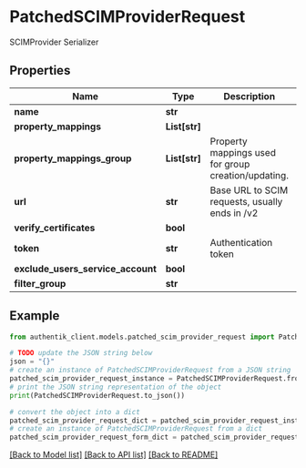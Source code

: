 # PatchedSCIMProviderRequest

SCIMProvider Serializer

## Properties

Name | Type | Description | Notes
------------ | ------------- | ------------- | -------------
**name** | **str** |  | [optional] 
**property_mappings** | **List[str]** |  | [optional] 
**property_mappings_group** | **List[str]** | Property mappings used for group creation/updating. | [optional] 
**url** | **str** | Base URL to SCIM requests, usually ends in /v2 | [optional] 
**verify_certificates** | **bool** |  | [optional] 
**token** | **str** | Authentication token | [optional] 
**exclude_users_service_account** | **bool** |  | [optional] 
**filter_group** | **str** |  | [optional] 

## Example

```python
from authentik_client.models.patched_scim_provider_request import PatchedSCIMProviderRequest

# TODO update the JSON string below
json = "{}"
# create an instance of PatchedSCIMProviderRequest from a JSON string
patched_scim_provider_request_instance = PatchedSCIMProviderRequest.from_json(json)
# print the JSON string representation of the object
print(PatchedSCIMProviderRequest.to_json())

# convert the object into a dict
patched_scim_provider_request_dict = patched_scim_provider_request_instance.to_dict()
# create an instance of PatchedSCIMProviderRequest from a dict
patched_scim_provider_request_form_dict = patched_scim_provider_request.from_dict(patched_scim_provider_request_dict)
```
[[Back to Model list]](../README.md#documentation-for-models) [[Back to API list]](../README.md#documentation-for-api-endpoints) [[Back to README]](../README.md)


